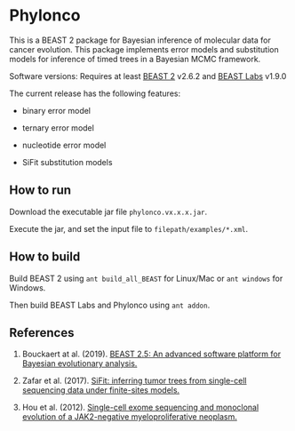 # Phylonco
This is a BEAST 2 package for Bayesian inference of molecular data for cancer evolution. This package implements error models and substitution models for inference of timed trees in a Bayesian MCMC framework. 

Software versions: Requires at least [BEAST 2](https://github.com/CompEvol/beast2) v2.6.2 and [BEAST Labs](https://github.com/BEAST2-Dev/BEASTLabs) v1.9.0

The current release has the following features:
* binary error model

* ternary error model

* nucleotide error model

* SiFit substitution models

## How to run

Download the executable jar file `phylonco.vx.x.x.jar`.

Execute the jar, and set the input file to `filepath/examples/*.xml`.

## How to build

Build BEAST 2 using `ant build_all_BEAST` for Linux/Mac or `ant windows` for Windows.

Then build BEAST Labs and Phylonco using `ant addon`.

## References
1. Bouckaert at al. (2019). [BEAST 2.5: An advanced software platform for Bayesian evolutionary analysis.](https://doi.org/10.1371/journal.pcbi.1006650)

2. Zafar et al. (2017). [SiFit: inferring tumor trees from single-cell sequencing data under finite-sites models.](https://doi.org/10.1186/s13059-017-1311-2)

3. Hou et al. (2012). [Single-cell exome sequencing and monoclonal evolution of a JAK2-negative myeloproliferative neoplasm.]( https://doi.org/10.1016/j.cell.2012.02.028)

